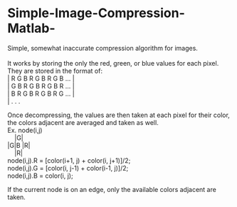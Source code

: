 # Simple-Image-Compression-Matlab-
Simple, somewhat inaccurate compression algorithm for images. <br />
<br />
It works by storing the only the red, green, or blue values for each pixel. <br />
They are stored in the format of: <br />
| R G B R G B R G B ... | <br />
| G B R G B R G B R ... | <br />
| B R G B R G B R G ... | <br />
| . . .

Once decompressing, the values are then taken at each pixel for their color, <br />
the colors adjacent are averaged and taken as well.<br />
Ex. node(i,j)<br />
&nbsp;&nbsp;&nbsp;&nbsp;|G|<br />
|G|B |R|<br />
&nbsp;&nbsp;&nbsp;&nbsp;|R|<br />
node(i,j).R = [color(i+1, j) + color(i, j+1)]/2;<br />
node(i,j).G = [color(i, j-1) + color(i-1, j)]/2;<br />
node(i,j).B = color(i, j);<br />

If the current node is on an edge, only the available colors adjacent are taken.<br />
